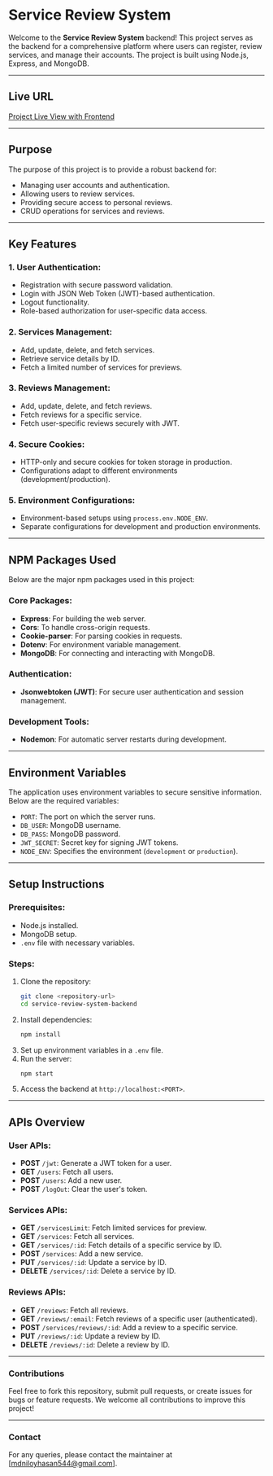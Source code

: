  # Service Review System

Welcome to the **Service Review System** backend! This project serves as the backend for a comprehensive platform where users can register, review services, and manage their accounts. The project is built using Node.js, Express, and MongoDB.

---

## Live URL

 [Project Live View with Frontend](https://service-review-system-953ea.web.app) 

---

## Purpose

The purpose of this project is to provide a robust backend for:
- Managing user accounts and authentication.
- Allowing users to review services.
- Providing secure access to personal reviews.
- CRUD operations for services and reviews.

---

## Key Features

### 1. User Authentication:
- Registration with secure password validation.
- Login with JSON Web Token (JWT)-based authentication.
- Logout functionality.
- Role-based authorization for user-specific data access.

### 2. Services Management:
- Add, update, delete, and fetch services.
- Retrieve service details by ID.
- Fetch a limited number of services for previews.

### 3. Reviews Management:
- Add, update, delete, and fetch reviews.
- Fetch reviews for a specific service.
- Fetch user-specific reviews securely with JWT.

### 4. Secure Cookies:
- HTTP-only and secure cookies for token storage in production.
- Configurations adapt to different environments (development/production).

### 5. Environment Configurations:
- Environment-based setups using `process.env.NODE_ENV`.
- Separate configurations for development and production environments.

---

## NPM Packages Used

Below are the major npm packages used in this project:

### Core Packages:
- **Express**: For building the web server.
- **Cors**: To handle cross-origin requests.
- **Cookie-parser**: For parsing cookies in requests.
- **Dotenv**: For environment variable management.
- **MongoDB**: For connecting and interacting with MongoDB.

### Authentication:
- **Jsonwebtoken (JWT)**: For secure user authentication and session management.

### Development Tools:
- **Nodemon**: For automatic server restarts during development.

---

## Environment Variables

The application uses environment variables to secure sensitive information. Below are the required variables:

- `PORT`: The port on which the server runs.
- `DB_USER`: MongoDB username.
- `DB_PASS`: MongoDB password.
- `JWT_SECRET`: Secret key for signing JWT tokens.
- `NODE_ENV`: Specifies the environment (`development` or `production`).

---

## Setup Instructions

### Prerequisites:
- Node.js installed.
- MongoDB setup.
- `.env` file with necessary variables.

### Steps:
1. Clone the repository:
   ```bash
   git clone <repository-url>
   cd service-review-system-backend
   ```
2. Install dependencies:
   ```bash
   npm install
   ```
3. Set up environment variables in a `.env` file.
4. Run the server:
   ```bash
   npm start
   ```
5. Access the backend at `http://localhost:<PORT>`.

---

## APIs Overview

### User APIs:
- **POST** `/jwt`: Generate a JWT token for a user.
- **GET** `/users`: Fetch all users.
- **POST** `/users`: Add a new user.
- **POST** `/logOut`: Clear the user's token.

### Services APIs:
- **GET** `/servicesLimit`: Fetch limited services for preview.
- **GET** `/services`: Fetch all services.
- **GET** `/services/:id`: Fetch details of a specific service by ID.
- **POST** `/services`: Add a new service.
- **PUT** `/services/:id`: Update a service by ID.
- **DELETE** `/services/:id`: Delete a service by ID.

### Reviews APIs:
- **GET** `/reviews`: Fetch all reviews.
- **GET** `/reviews/:email`: Fetch reviews of a specific user (authenticated).
- **POST** `/services/reviews/:id`: Add a review to a specific service.
- **PUT** `/reviews/:id`: Update a review by ID.
- **DELETE** `/reviews/:id`: Delete a review by ID.

--- 

### Contributions

Feel free to fork this repository, submit pull requests, or create issues for bugs or feature requests. We welcome all contributions to improve this project!

---

### Contact

For any queries, please contact the maintainer at [mdniloyhasan544@gmail.com].

